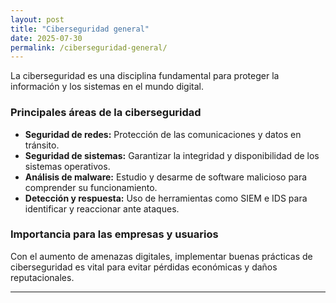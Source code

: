 ```yaml
---
layout: post
title: "Ciberseguridad general"
date: 2025-07-30
permalink: /ciberseguridad-general/
---
```


La ciberseguridad es una disciplina fundamental para proteger la información y los sistemas en el mundo digital.

### Principales áreas de la ciberseguridad

- **Seguridad de redes:** Protección de las comunicaciones y datos en tránsito.
- **Seguridad de sistemas:** Garantizar la integridad y disponibilidad de los sistemas operativos.
- **Análisis de malware:** Estudio y desarme de software malicioso para comprender su funcionamiento.
- **Detección y respuesta:** Uso de herramientas como SIEM e IDS para identificar y reaccionar ante ataques.

### Importancia para las empresas y usuarios

Con el aumento de amenazas digitales, implementar buenas prácticas de ciberseguridad es vital para evitar pérdidas económicas y daños reputacionales.

---

